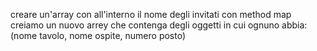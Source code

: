 creare un'array con all'interno il nome degli invitati
con method map creiamo un nuovo arrey che contenga degli oggetti in cui ognuno abbia: (nome tavolo, nome ospite, numero posto) 